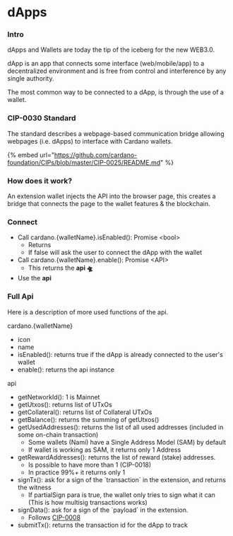 # dApps

### Intro

dApps and Wallets are today the tip of the iceberg for the new WEB3.0.

dApp is an app that connects some interface (web/mobile/app) to a decentralized environment and is free from control and interference by any single authority.

The most common way to be connected to a dApp, is through the use of a wallet.

### CIP-0030 Standard&#x20;

The standard describes a webpage-based communication bridge allowing webpages (i.e. dApps) to interface with Cardano wallets.

{% embed url="https://github.com/cardano-foundation/CIPs/blob/master/CIP-0025/README.md" %}

### How does it work?

An extension wallet injects the API into the browser page, this creates a bridge that connects the page to the wallet features & the blockchain.

### Connect

* Call cardano.{walletName}.isEnabled(): Promise \<bool>
  * Returns&#x20;
  * If false will ask the user to connect the dApp with the wallet
* Call cardano.{walletName}.enable(): Promise \<API>
  * This returns the **api 🛸**
* Use the **api**

### Full Api

Here is a description of more used functions of the api.

cardano.{walletName}

* icon
* name
* isEnabled(): returns true if the dApp is already connected to the user's wallet
* enable(): returns the api instance

api

* getNetworkId(): 1 is Mainnet
* getUtxos(): returns list of UTxOs
* getCollateral(): returns list of Collateral UTxOs
* getBalance(): returns the summing of getUtxos()
* getUsedAddresses(): returns the list of all used addresses (included in some on-chain transaction)
  * Some wallets (Nami) have a Single Address Model (SAM) by default
  * If wallet is working as SAM, it returns only 1 Address
* getRewardAddresses(): returns the list of reward (stake) addresses.
  * Is possible to have more than 1 (CIP-0018)
  * In practice 99%+ it returns only 1
* signTx(): ask for a sign of the \`transaction\` in the extension, and returns the witness&#x20;
  * If partialSign para is true, the wallet only tries to sign what it can (This is how multisig transactions works)
* signData(): ask for a sign of the \`payload\` in the extension.&#x20;
  * &#x20;Follows [CIP-0008](https://github.com/cardano-foundation/CIPs/blob/master/CIP-0008/CIP-0008.md)
* submitTx(): returns the transaction id for the dApp to track


